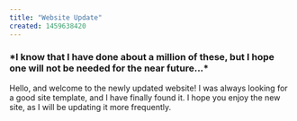 ```yaml
---
title: "Website Update"
created: 1459638420
---
```


### \*I know that I have done about a million of these, but I hope one will not be needed for the near future...\*

Hello, and welcome to the newly updated website! I was always looking for a good site template, and I have finally found it. I hope you enjoy the new site, as I will be updating it more frequently.
